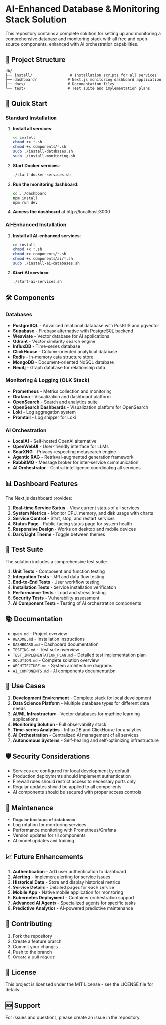 # AI-Enhanced Database & Monitoring Stack Solution

This repository contains a complete solution for setting up and monitoring a comprehensive database and monitoring stack with all free and open-source components, enhanced with AI orchestration capabilities.

## 📁 Project Structure

```
db/
├── install/                 # Installation scripts for all services
├── dashboard/              # Next.js monitoring dashboard application
├── docs/                   # Documentation files
└── test/                   # Test suite and implementation plans
```

## 🚀 Quick Start

### Standard Installation
1. **Install all services**:
   ```bash
   cd install
   chmod +x *.sh
   chmod +x components/*.sh
   sudo ./install-databases.sh
   sudo ./install-monitoring.sh
   ```

2. **Start Docker services**:
   ```bash
   ./start-docker-services.sh
   ```

3. **Run the monitoring dashboard**:
   ```bash
   cd ../dashboard
   npm install
   npm run dev
   ```

4. **Access the dashboard** at http://localhost:3000

### AI-Enhanced Installation
1. **Install all AI-enhanced services**:
   ```bash
   cd install
   chmod +x *.sh
   chmod +x components/*.sh
   chmod +x components/ai/*.sh
   sudo ./install-ai-databases.sh
   ```

2. **Start AI services**:
   ```bash
   ./start-ai-services.sh
   ```

## 🛠️ Components

### Databases
- **PostgreSQL** - Advanced relational database with PostGIS and pgvector
- **Supabase** - Firebase alternative with PostgreSQL backend
- **Weaviate** - Vector database for AI applications
- **Qdrant** - Vector similarity search engine
- **InfluxDB** - Time-series database
- **ClickHouse** - Column-oriented analytical database
- **Redis** - In-memory data structure store
- **MongoDB** - Document-oriented NoSQL database
- **Neo4j** - Graph database for relationship data

### Monitoring & Logging (OLK Stack)
- **Prometheus** - Metrics collection and monitoring
- **Grafana** - Visualization and dashboard platform
- **OpenSearch** - Search and analytics suite
- **OpenSearch Dashboards** - Visualization platform for OpenSearch
- **Loki** - Log aggregation system
- **Promtail** - Log shipper for Loki

### AI Orchestration
- **LocalAI** - Self-hosted OpenAI alternative
- **OpenWebUI** - User-friendly interface for LLMs
- **SearXNG** - Privacy-respecting metasearch engine
- **Agentic RAG** - Retrieval-augmented generation framework
- **RabbitMQ** - Message broker for inter-service communication
- **AI Orchestrator** - Central intelligence coordinating all services

## 📊 Dashboard Features

The Next.js dashboard provides:

1. **Real-time Service Status** - View current status of all services
2. **System Metrics** - Monitor CPU, memory, and disk usage with charts
3. **Service Control** - Start, stop, and restart services
4. **Status Page** - Public-facing status page for system health
5. **Responsive Design** - Works on desktop and mobile devices
6. **Dark/Light Theme** - Toggle between themes

## 🧪 Test Suite

The solution includes a comprehensive test suite:

1. **Unit Tests** - Component and function testing
2. **Integration Tests** - API and data flow testing
3. **End-to-End Tests** - User workflow testing
4. **Installation Tests** - Service installation verification
5. **Performance Tests** - Load and stress testing
6. **Security Tests** - Vulnerability assessment
7. **AI Component Tests** - Testing of AI orchestration components

## 📚 Documentation

- `qwen.md` - Project overview
- `README.md` - Installation instructions
- `DASHBOARD.md` - Dashboard documentation
- `TESTING.md` - Test suite overview
- `TEST_IMPLEMENTATION_PLAN.md` - Detailed test implementation plan
- `SOLUTION.md` - Complete solution overview
- `ARCHITECTURE.md` - System architecture diagrams
- `AI_COMPONENTS.md` - AI components documentation

## 🎯 Use Cases

1. **Development Environment** - Complete stack for local development
2. **Data Science Platform** - Multiple database types for different data needs
3. **AI/ML Infrastructure** - Vector databases for machine learning applications
4. **Monitoring Solution** - Full observability stack
5. **Time-series Analytics** - InfluxDB and ClickHouse for analytics
6. **AI Orchestration** - Centralized AI management of all services
7. **Autonomous Systems** - Self-healing and self-optimizing infrastructure

## 🛡️ Security Considerations

- Services are configured for local development by default
- Production deployments should implement authentication
- Firewall rules should restrict access to necessary ports only
- Regular updates should be applied to all components
- AI components should be secured with proper access controls

## 🔄 Maintenance

- Regular backups of databases
- Log rotation for monitoring services
- Performance monitoring with Prometheus/Grafana
- Version updates for all components
- AI model updates and training

## 📈 Future Enhancements

1. **Authentication** - Add user authentication to dashboard
2. **Alerting** - Implement alerting for service issues
3. **Historical Data** - Store and display historical metrics
4. **Service Details** - Detailed pages for each service
5. **Mobile App** - Native mobile application for monitoring
6. **Kubernetes Deployment** - Container orchestration support
7. **Advanced AI Agents** - Specialized agents for specific tasks
8. **Predictive Analytics** - AI-powered predictive maintenance

## 🤝 Contributing

1. Fork the repository
2. Create a feature branch
3. Commit your changes
4. Push to the branch
5. Create a pull request

## 📄 License

This project is licensed under the MIT License - see the LICENSE file for details.

## 🆘 Support

For issues and questions, please create an issue in the repository.